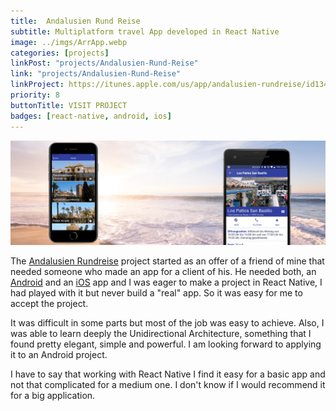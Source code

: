 ```yaml
---
title:  Andalusien Rund Reise
subtitle: Multiplatform travel App developed in React Native
image: ../imgs/ArrApp.webp
categories: [projects]
linkPost: "projects/Andalusien-Rund-Reise"
link: "projects/Andalusien-Rund-Reise"
linkProject: https://itunes.apple.com/us/app/andalusien-rundreise/id1346610916?mt=8
priority: 8
buttonTitle: VISIT PROJECT
badges: [react-native, android, ios]
---
```

![arr](../imgs/ArrHeader.webp)

The [Andalusien Rundreise](http://www.andalusienrund-reise.de/) project started as an offer of a friend of mine that needed someone who made an app for a client of his. He needed both, an [Android](https://play.google.com/store/apps/details?id=com.arr) and an [iOS](https://itunes.apple.com/us/app/andalusien-rundreise/id1346610916?platform=iphone&preserveScrollPosition=true#platform/iphone) app and I was eager to make a project in React Native, I had played with it but never build a "real" app. So it was easy for me to accept the project.

It was difficult in some parts but most of the job was easy to achieve. Also, I was able to learn deeply the Unidirectional Architecture, something that I found pretty elegant, simple and powerful. I am looking forward to applying it to an Android project.

I have to say that working with React Native I find it easy for a basic app and not that complicated for a medium one. I don't know if I would recommend it for a big application.
